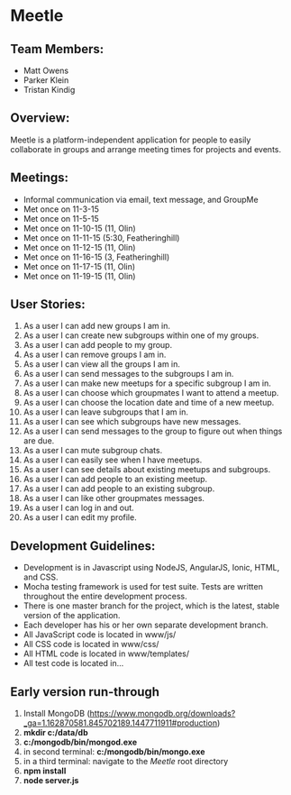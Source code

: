 # Meetle

## Team Members:
- Matt Owens
- Parker Klein
- Tristan Kindig

## Overview:
Meetle is a platform-independent application for people to easily collaborate in groups and arrange meeting times for projects and events.

## Meetings:
- Informal communication via email, text message, and GroupMe
- Met once on 11-3-15
- Met once on 11-5-15
- Met once on 11-10-15 (11, Olin)
- Met once on 11-11-15 (5:30, Featheringhill)
- Met once on 11-12-15 (11, Olin)
- Met once on 11-16-15 (3, Featheringhill)
- Met once on 11-17-15 (11, Olin)
- Met once on 11-19-15 (11, Olin)

## User Stories:
1. As a user I can add new groups I am in.
2. As a user I can create new subgroups within one of my groups.
3. As a user I can add people to my group.
4. As a user I can remove groups I am in.
5. As a user I can view all the groups I am in.
6. As a user I can send messages to the subgroups I am in.
7. As a user I can make new meetups for a specific subgroup I am in.
8. As a user I can choose which groupmates I want to attend a meetup.
9. As a user I can choose the location date and time of a new meetup.
10. As a user I can leave subgroups that I am in.
11. As a user I can see which subgroups have new messages.
12. As a user I can send messages to the group to figure out when things are due.
13. As a user I can mute subgroup chats.
14. As a user I can easily see when I have meetups.
15. As a user I can see details about existing meetups and subgroups.
16. As a user I can add people to an existing meetup.
17. As a user I can add people to an existing subgroup.
18. As a user I can like other groupmates messages.
19. As a user I can log in and out.
20. As a user I can edit my profile.

## Development Guidelines:
- Development is in Javascript using NodeJS, AngularJS, Ionic, HTML, and CSS.
- Mocha testing framework is used for test suite. Tests are written throughout the entire development process.
- There is one master branch for the project, which is the latest, stable version of the application.
- Each developer has his or her own separate development branch.
- All JavaScript code is located in www/js/
- All CSS code is located in www/css/
- All HTML code is located in www/templates/
- All test code is located in...


## Early version run-through
1. Install MongoDB (https://www.mongodb.org/downloads?_ga=1.162870581.845702189.1447711911#production)
2. **mkdir c:/data/db**
3. **c:/mongodb/bin/mongod.exe**
4. in second terminal: **c:/mongodb/bin/mongo.exe**
5. in a third terminal: navigate to the *Meetle* root directory
6. **npm install**
7. **node server.js**
